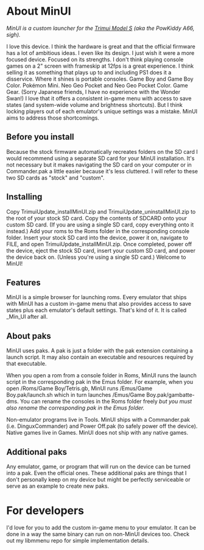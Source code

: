 # About MinUI

_MinUI is a custom launcher for the [Trimui Model S](http://www.trimui.com/) (aka the PowKiddy A66, sigh)._

I love this device. I think the hardware is great and that the official firmware has a lot of ambitious ideas. I even like its design. I just wish it were a more focused device. Focused on its strengths. I don't think playing console games on a 2" screen with frameskip at 12fps is a great experience. I think selling it as something that plays up to and including PS1 does it a disservice. Where it shines is portable consoles. Game Boy and Game Boy Color. Pokémon Mini. Neo Geo Pocket and Neo Geo Pocket Color. Game Gear. (Sorry Japanese friends, I have no experience with the Wonder Swan!) I love that it offers a consistent in-game menu with access to save states (and system-wide volume and brightness shortcuts). But I think locking players out of each emulator's unique settings was a mistake. MinUI aims to address those shortcomings. 

## Before you install

Because the stock firmware automatically recreates folders on the SD card I would recommend using a separate SD card for your MinUI installation. It's not necessary but it makes navigating the SD card on your computer or in Commander.pak a little easier because it's less cluttered. I will refer to these two SD cards as "stock" and "custom".

## Installing

Copy TrimuiUpdate_installMinUI.zip and TrimuiUpdate_uninstallMinUI.zip to the root of your stock SD card. Copy the contents of SDCARD onto your custom SD card. (If you are using a single SD card, copy everything onto it instead.) Add your roms to the Roms folder in the corresponding console folder. Insert your stock SD card into the device, power it on, navigate to FILE, and open TrimuiUpdate_installMinUI.zip. Once completed, power off the device, eject the stock SD card, insert your custom SD card, and power the device back on. (Unless you're using a single SD card.) Welcome to MinUI!

## Features

MinUI is a simple browser for launching roms. Every emulator that ships with MinUI has a custom in-game menu that also provides access to save states plus each emulator's default settings. That's kind of it. It is called _Min_UI after all.

## About paks

MinUI uses paks. A pak is just a folder with the pak extension containing a launch script. It may also contain an executable and resources required by that executable. 

When you open a rom from a console folder in Roms, MinUI runs the launch script in the corresponding pak in the Emus folder. For example, when you open /Roms/Game Boy/Tetris.gb, MinUI runs /Emus/Game Boy.pak/launch.sh which in turn launches /Emus/Game Boy.pak/gambatte-dms. You can rename the consoles in the Roms folder freely _but you must also rename the corresponding pak in the Emus folder._

Non-emulator programs live in Tools. MinUI ships with a Commander.pak (i.e. DinguxCommander) and Power Off.pak (to safely power off the device). Native games live in Games. MinUI does not ship with any native games.

## Additional paks

Any emulator, game, or program that will run on the device can be turned into a pak. Even the official ones. These additional paks are things that I don't personally keep on my device but might be perfectly serviceable or serve as an example to create new paks. <!-- TODO: add link -->

# For developers

I'd love for you to add the custom in-game menu to your emulator. It can be done in a way the same binary can run on non-MinUI devices too. Check out my libmmenu repo for simple implementation details. <!-- TODO: add link -->